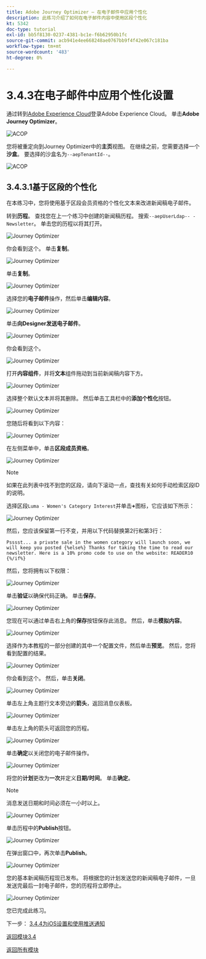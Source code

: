 ```yaml
---
title: Adobe Journey Optimizer — 在电子邮件中应用个性化
description: 此练习介绍了如何在电子邮件内容中使用区段个性化
kt: 5342
doc-type: tutorial
exl-id: bb5f8130-0237-4381-bc1e-f6b62950b1fc
source-git-commit: acb941e4ee668248ae0767bb9f4f42e067c181ba
workflow-type: tm+mt
source-wordcount: '483'
ht-degree: 0%

---
```


# 3.4.3在电子邮件中应用个性化设置

通过转到[Adobe Experience Cloud](https://experience.adobe.com)登录Adobe Experience Cloud。 单击&#x200B;**Adobe Journey Optimizer**。

![ACOP](./../../../modules/ajo-b2c/module3.2/images/acophome.png)

您将被重定向到Journey Optimizer中的&#x200B;**主页**&#x200B;视图。 在继续之前，您需要选择一个&#x200B;**沙盒**。 要选择的沙盒名为``--aepTenantId--``。

![ACOP](./../../../modules/ajo-b2c/module3.2/images/acoptriglp.png)

## 3.4.3.1基于区段的个性化

在本练习中，您将使用基于区段会员资格的个性化文本来改进新闻稿电子邮件。

转到&#x200B;**历程**。 查找您在上一个练习中创建的新闻稿历程。 搜索`--aepUserLdap-- - Newsletter`。 单击您的历程以将其打开。

![Journey Optimizer](./images/sbp1.png)

你会看到这个。 单击&#x200B;**复制**。

![Journey Optimizer](./images/sbp2.png)

单击&#x200B;**复制**。

![Journey Optimizer](./images/sbp3.png)

选择您的&#x200B;**电子邮件**&#x200B;操作，然后单击&#x200B;**编辑内容**。

![Journey Optimizer](./images/sbp3a.png)

单击&#x200B;**向Designer发送电子邮件**。

![Journey Optimizer](./images/sbp4.png)

你会看到这个。

![Journey Optimizer](./images/sbp5.png)

打开&#x200B;**内容组件**，并将&#x200B;**文本**&#x200B;组件拖动到当前新闻稿内容下方。

![Journey Optimizer](./images/sbp6.png)

选择整个默认文本并将其删除。 然后单击工具栏中的&#x200B;**添加个性化**&#x200B;按钮。

![Journey Optimizer](./images/sbp7.png)

您随后将看到以下内容：

![Journey Optimizer](./images/seg1.png)

在左侧菜单中，单击&#x200B;**区段成员资格**。

![Journey Optimizer](./images/seg2.png)

>[!NOTE]
>
>如果在此列表中找不到您的区段，请向下滚动一点，查找有关如何手动检索区段ID的说明。

选择区段`Luma - Women's Category Interest`并单击&#x200B;**+**&#x200B;图标，它应该如下所示：

![Journey Optimizer](./images/seg3.png)

然后，您应该保留第一行不变，并用以下代码替换第2行和第3行：

``
    Psssst... a private sale in the women category will launch soon, we will keep you posted
{%else%}
    Thanks for taking the time to read our newsletter. Here is a 10% promo code to use on the website: READER10
{%/if%}
``

然后，您将拥有以下权限：

![Journey Optimizer](./images/seg4.png)

单击&#x200B;**验证**&#x200B;以确保代码正确。 单击&#x200B;**保存**。

![Journey Optimizer](./images/sbp8.png)

您现在可以通过单击右上角的&#x200B;**保存**&#x200B;按钮保存此消息。 然后，单击&#x200B;**模拟内容**。

![Journey Optimizer](./images/sbp9.png)

选择作为本教程的一部分创建的其中一个配置文件，然后单击&#x200B;**预览**。 然后，您将看到配置的结果。

![Journey Optimizer](./images/sbp10.png)

你会看到这个。 然后，单击&#x200B;**关闭**。

![Journey Optimizer](./images/sbp10fff.png)

单击左上角主题行文本旁边的&#x200B;**箭头**，返回消息仪表板。

![Journey Optimizer](./images/sbp11.png)

单击左上角的箭头可返回您的历程。

![Journey Optimizer](./images/oc79afff.png)

单击&#x200B;**确定**&#x200B;以关闭您的电子邮件操作。

![Journey Optimizer](./images/oc79bfff.png)

将您的&#x200B;**计划**&#x200B;更改为&#x200B;**一次**&#x200B;并定义&#x200B;**日期/时间**。 单击&#x200B;**确定**。

>[!NOTE]
>
>消息发送日期和时间必须在一小时以上。

![Journey Optimizer](./images/sbp18.png)

单击历程中的&#x200B;**Publish**&#x200B;按钮。

![Journey Optimizer](./images/sbp19.png)

在弹出窗口中，再次单击&#x200B;**Publish**。

![Journey Optimizer](./images/sbp20.png)

您的基本新闻稿历程现已发布。 将根据您的计划发送您的新闻稿电子邮件，一旦发送完最后一封电子邮件，您的历程将立即停止。

![Journey Optimizer](./images/sbp20fff.png)

您已完成此练习。

下一步： [3.4.4为iOS设置和使用推送通知](./ex4.md)

[返回模块3.4](./journeyoptimizer.md)

[返回所有模块](../../../overview.md)
